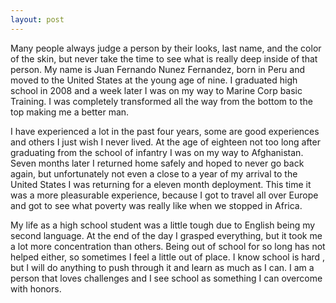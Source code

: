 ```yaml
---
layout: post
---
```


Many people always judge a person by their looks, last name, and the color of the skin, but never take the time to see what is really deep inside of that person.  My name is Juan Fernando Nunez Fernandez, born in Peru and moved to the United States at the young age of nine. I graduated high school in 2008 and a week later I was on my way to Marine Corp basic Training. I was completely transformed all the way from the bottom to the top making me a better man.  

I have experienced a lot in the past four years, some are good experiences and others I just wish I never lived. At the age of eighteen not too long after graduating from the school of infantry I was on my way to Afghanistan.  Seven months later I returned home safely and hoped to never go back again, but unfortunately not even a close to a year of my arrival to the United States  I was returning for a eleven month deployment.  This time it was a more pleasurable experience, because I got to travel all over Europe and got to see what poverty was really like when we stopped in Africa.

My life as a high school student was a little tough due to English being my second language. At the end of the day I grasped everything, but it took me a lot more concentration than others.  Being out of school for so long has not helped either, so sometimes I feel a little out of place.  I know school is hard , but I will do anything to push through it and learn as much as I can. I am a person that loves challenges and I see school as something I can overcome with honors.
